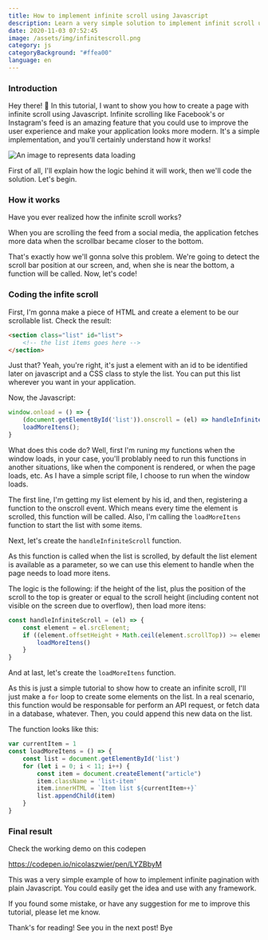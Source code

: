 ```yaml
---
title: How to implement infinite scroll using Javascript
description: Learn a very simple solution to implement infinit scroll using plain Javascript
date: 2020-11-03 07:52:45
image: /assets/img/infinitescroll.png
category: js
categoryBackground: "#ffea00"
language: en
---
```

### Introduction

Hey there! 👋 In this tutorial, I want to show you how to create a page with infinite scroll using Javascript. Infinite scrolling like Facebook's or Instagram's feed is an amazing feature that you could use to improve the user experience and make your application looks more modern.
It's a simple implementation, and you'll certainly understand how it works! 

![An image to represents data loading](/assets/img/loading-data.png)

First of all, I'll explain how the logic behind it will work, then we'll code the solution. Let's begin.

### How it works

Have you ever realized how the infinite scroll works? 

When you are scrolling the feed from a social media, the application fetches more data when the scrollbar became closer to the bottom.

That's exactly how we'll gonna solve this problem. We're going to detect the scroll bar position at our screen, and, when she is near the bottom, a function will be called. Now, let's code!

### Coding the infite scroll

First, I'm gonna make a piece of HTML and create a element to be our scrollable list. Check the result: 

```HTML
<section class="list" id="list">
    <!-- the list items goes here -->
</section>
```

Just that? Yeah, you're right, it's just a element with an id to be identified later on javascript and a CSS class to style the list. You can put this list wherever you want in your application.

Now, the Javascript:

```Javascript
window.onload = () => {
    (document.getElementById('list')).onscroll = (el) => handleInfiniteScroll(el)
    loadMoreItens();
}
```

What does this code do? Well, first I'm runing my functions when the window loads, in your case, you'll problably need to run this functions in another situations, like when the component is rendered, or when the page loads, etc. As I have a simple script file, I choose to run when the window loads. 

The first line, I'm getting my list element by his id, and then, registering a function to the onscroll event. Which means every time the element is scrolled, this function will be called. Also, I'm calling the `loadMoreItens` function to start the list with some items.

Next, let's create the `handleInfiniteScroll` function.

As this function is called when the list is scrolled, by default the list element is available as a parameter, so we can use this element to handle when the page needs to load more itens. 

The logic is the following: if the height of the list, plus the position of the scroll to the top is greater or equal to the scroll height (including content not visible on the screen due to overflow), then load more itens: 

```Javascript
const handleInfiniteScroll = (el) => {
    const element = el.srcElement;
    if ((element.offsetHeight + Math.ceil(element.scrollTop)) >= element.scrollHeight) {
        loadMoreItens()
    }
}
```

And at last, let's create the `loadMoreItens` function. 

As this is just a simple tutorial to show how to create an infinite scroll, I'll just make a `for` loop to create some elements on the list. In a real scenario, this function would be responsable for perform an API request, or fetch data in a database, whatever. Then, you could append this new data on the list. 

The function looks like this:

```Javascript
var currentItem = 1
const loadMoreItens = () => {
    const list = document.getElementById('list')
    for (let i = 0; i < 11; i++) {
        const item = document.createElement("article")
        item.className = 'list-item'
        item.innerHTML = `Item list ${currentItem++}`
        list.appendChild(item)
    }
}
```

### Final result

Check the working demo on this codepen

https://codepen.io/nicolaszwier/pen/LYZBbyM

This was a very simple example of how to implement infinite pagination with plain Javascript. You could easily get the idea and use with any framework.

If you found some mistake, or have any suggestion for me to improve this tutorial, please let me know. 

Thank's for reading! See you in the next post! Bye